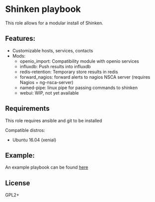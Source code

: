 Shinken playbook
===

This role allows for a modular install of Shinken.

Features:
---

- Customizable hosts, services, contacts
- Mods:
    - openio_import: Compatibility module with openio services
    - influxdb: Push results into influxdb
    - redis-retention: Temporary store results in redis
    - forward_nagios: forward alerts to nagios NSCA server (requires Nagios + ng-nsca-server)
    - named-pipe: linux pipe for passing commands to shinken
    - webui: WIP, not yet available

Requirements
---

This role requires ansible and git to be installed

Compatible distros:
- Ubuntu 16.04 (xenial)

Example:
---

An example playbook can be found [here](./example.yml)


License
---

GPL2+
